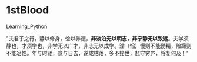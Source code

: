 # 1stBlood
Learning_Python

"夫君子之行，静以修身，俭以养德，**非淡泊无以明志，非宁静无以致远**。夫学须静也，才须学也，非学无以广才，非志无以成学。淫（慆）慢则不能励精，险躁则不能冶性。年与时驰，意与日去，遂成枯落，多不接世，悲守穷庐，将复何及！"
